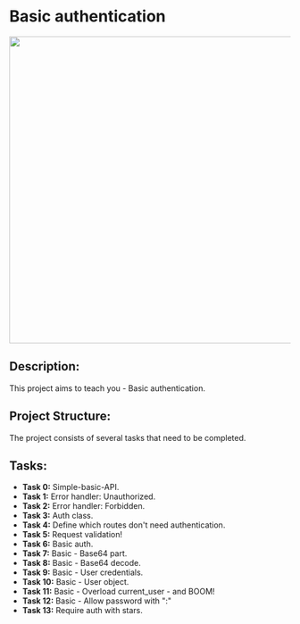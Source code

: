 # Basic authentication 

<p align="center"> <img src="https://1.bp.blogspot.com/-mBTz291Kp7M/YaJCI-FEWUI/AAAAAAAAcTk/B5uZTTtnXisUxmzNQ0IbJc9U5ZAFHIWRACLcBGAsYHQ/s832/Authentication-Authorization-Meme%2528k%2Bhimaanshu%2Bshuklaa%2529.jpg" width="550" higth="550">

## Description:

This project aims to teach you - Basic authentication.

## Project Structure:

The project consists of several tasks that need to be completed.

## Tasks:

- **Task 0:** Simple-basic-API.
- **Task 1:** Error handler: Unauthorized.
- **Task 2:** Error handler: Forbidden.
- **Task 3:** Auth class.
- **Task 4:** Define which routes don't need authentication.
- **Task 5:** Request validation!
- **Task 6:** Basic auth.
- **Task 7:** Basic - Base64 part.
- **Task 8:** Basic - Base64 decode.
- **Task 9:** Basic - User credentials.
- **Task 10:** Basic - User object.
- **Task 11:** Basic - Overload current_user - and BOOM!
- **Task 12:** Basic - Allow password with ":"
- **Task 13:** Require auth with stars.


